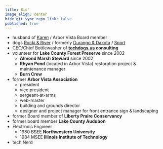 ```yaml
---
title: Bio'
image_align: center
hide_git_sync_repo_link: false
published: true
---
```


- husband of [Karen][Karen] / Arbor Vista Board member
- dogs [Rocki & River][Rocki & River] / formerly [Durango & Dakota][Durango & Dakota] / [Sport][Sport]
- CEO/Chief Bottlewasher of __[techdogs.us](https://techdogs.us) consulting__
- volunteer for __Lake County Forest Preserve__ since 2002
  - __Almond Marsh Steward__ since 2002
  - __Rhyan Pond__ (located in Arbor Vista) restoration project & maintenance manager 
  - __Burn Crew__
- former __Arbor Vista Association__
  - president
  - vice president
  - sergeant-at-arms
  - web-master
  - building and grounds director
  - designer and project manager for front entrance sign & landscaping
- former Board member of __Liberty Praire Conservancy__
- former board member __Lake County Audubon__
- Electronic Engineer
  - 1980 BSEE __Northwestern University__
  - 1984 MSEE __Illinois Institute of Technology__
-  tech Nerd

[River]: https://goo.gl/photos/gD5Yj9yzxFqkky9s7
[Rocki & River]: https://goo.gl/photos/LFdFNDdV1XF1g7EC8
[Durango & Dakota]: https://photos.app.goo.gl/Jvg656kg5F2HrHo6A
[Karen]: https://photos.app.goo.gl/WxE6hnCUZ3CVb59C7
[Sport]: https://photos.app.goo.gl/dHy9nhaK6pZpXzwu9